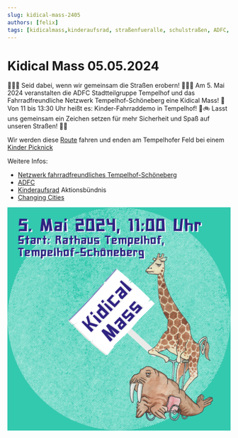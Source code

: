 ```yaml
---
slug: kidical-mass-2405
authors: [felix]
tags: [kidicalmass,kinderaufsrad, straßenfueralle, schulstraßen, ADFC, ChangingCities, tempelhof, demo]
---
```


# Kidical Mass 05.05.2024

🚴‍♂️🌟 Seid dabei, wenn wir gemeinsam die Straßen erobern! 🌟🚴‍♀️ Am 5. Mai 2024 veranstalten die ADFC Stadtteilgruppe Tempelhof und das Fahrradfreundliche Netzwerk Tempelhof-Schöneberg eine Kidical Mass! 🎉 Von 11 bis 13:30 Uhr heißt es: Kinder-Fahrraddemo in Tempelhof! 🌈🚲 Lasst uns gemeinsam ein Zeichen setzen für mehr Sicherheit und Spaß auf unseren Straßen! 💪😊

Wir werden diese [Route](https://bikerouter.de/#map=16/52.4697/13.3726/osm-mapnik-german_style&lonlats=13.385414,52.463636;13.384427,52.459367;13.384561,52.459353;13.386068,52.483232;13.388193,52.484468;13.385983,52.484926;13.385875,52.48439;13.378322,52.478439;13.378322,52.477619;13.37697,52.476978;13.377893,52.468656;13.374213,52.468617;13.36813,52.47192;13.359954,52.475418;13.359096,52.474868;13.359879,52.475307;13.367057,52.472436;13.37814,52.466299;13.385489,52.465697;13.385993,52.471613) fahren und enden am Tempelhofer Feld bei einem [Kinder Picknick](https://www.tagdesgutenlebens.berlin/event/kinder-picknick-spiel-spass-und-schmaus/)

Weitere Infos:
- [Netzwerk fahrradfreundliches Tempelhof-Schöneberg](https://www.rad-ts.de/was-ist-bunt-froehlich-und-riiiiiesengross-die-kidical-mass/)
- [ADFC](https://berlin.adfc.de/artikel/1-kidical-mass-in-tempelhof-in-2024)
- [Kinderaufsrad](https://kinderaufsrad.org/) Aktionsbündnis
- [Changing Cities](https://changing-cities.org/kampagnen/kidical-mass-berlin-2024/)

![Sharepic zur Kidical Mass Mai 2024](Kidical_Mass_2024_Tempelhof.png)